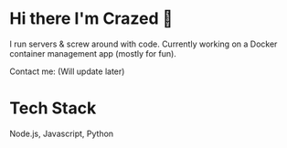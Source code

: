 # Hi there I'm Crazed 👋
I run servers & screw around with code. Currently working on a Docker container management app (mostly for fun).

Contact me: (Will update later)

# Tech Stack
Node.js, Javascript, Python




<!--
**crazeddd/crazeddd** is a ✨ _special_ ✨ repository because its `README.md` (this file) appears on your GitHub profile.

Here are some ideas to get you started:

- 🔭 I’m currently working on ...
- 🌱 I’m currently learning ...
- 👯 I’m looking to collaborate on ...
- 🤔 I’m looking for help with ...
- 💬 Ask me about ...
- 📫 How to reach me: ...
- 😄 Pronouns: ...
- ⚡ Fun fact: ...
-->
